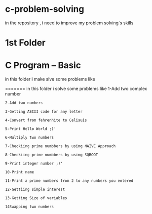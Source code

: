 # c-problem-solving
in the repository , i need to improve my problem solving's skills  

# 1st Folder
# C Program – Basic

in this folder i make slve some problems like

=======
in this folder i solve some problems like
    1-Add two complex number
    
    2-Add two numbers
    
    3-Getting ASCII code for any letter
    
    4-Convert from fehrenhite to Celisuis
    
    5-Print Hello World ;)'
    
    6-Multiply two numbers
    
    7-Checkiing prime numbbers by using NAIVE Approach
    
    8-Checkiing prime numbbers by using SQROOT
    
    9-Print integer number ;)'
    
    10-Print name
    
    11-Print a prime numbers from 2 to any numbers you entered
    
    12-Gettiing simple interest
    
    13-Getting Size of variables
    
    14Swapping two numbers




